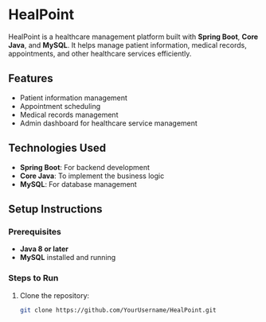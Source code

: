 # HealPoint

HealPoint is a healthcare management platform built with **Spring Boot**, **Core Java**, and **MySQL**. It helps manage patient information, medical records, appointments, and other healthcare services efficiently.

## Features
- Patient information management
- Appointment scheduling
- Medical records management
- Admin dashboard for healthcare service management

## Technologies Used
- **Spring Boot**: For backend development
- **Core Java**: To implement the business logic
- **MySQL**: For database management

## Setup Instructions

### Prerequisites
- **Java 8 or later**
- **MySQL** installed and running

### Steps to Run

1. Clone the repository:
   ```bash
   git clone https://github.com/YourUsername/HealPoint.git

